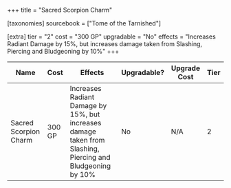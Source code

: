 +++
title = "Sacred Scorpion Charm"

[taxonomies]
sourcebook = ["Tome of the Tarnished"]

[extra]
tier = "2"
cost = "300 GP"
upgradable = "No"
effects = "Increases Radiant Damage by 15%, but increases damage taken from Slashing, Piercing and Bludgeoning by 10%"
+++

| Name                          | Cost    | Effects                                                                                           | Upgradable? | Upgrade Cost | Tier |
| ----------------------------- | ------- | ----------------------------------------------------------------------------------------------- | ----------- | ------------ | ---- |
| Sacred Scorpion Charm | 300 GP | Increases Radiant Damage by 15%, but increases damage taken from Slashing, Piercing and Bludgeoning by 10% | No | N/A | 2 |
